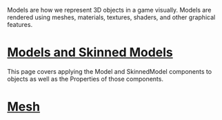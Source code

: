 Models are how we represent 3D objects in a game visually. Models are rendered using meshes, materials, textures, shaders, and other graphical features.

 # [Models and Skinned Models ](https://github.com/zeroengineteam/ZeroDocs/zero_editor_documentation/zeromanual/graphics/models/model_component.markdown)
This page covers applying the Model and SkinnedModel components to objects as well as the Properties of those components.

 # [Mesh](https://github.com/zeroengineteam/ZeroDocs/zero_editor_documentation/zeromanual/graphics/models/mesh.markdown)
 

 